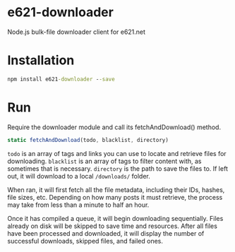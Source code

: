 # e621-downloader
Node.js bulk-file downloader client for e621.net

# Installation
```bat
npm install e621-downloader --save
```

# Run
Require the downloader module and call its fetchAndDownload() method.
```js
static fetchAndDownload(todo, blacklist, directory)
```
`todo` is an array of tags and links you can use to locate and retrieve files for downloading.
`blacklist` is an array of tags to filter content with, as sometimes that is necessary.
`directory` is the path to save the files to. If left out, it will download to a local `/downloads/` folder.

When ran, it will first fetch all the file metadata, including their IDs, hashes, file sizes, etc. Depending on how many posts it must retrieve, the process may take from less than a minute to half an hour.

Once it has compiled a queue, it will begin downloading sequentially. Files already on disk will be skipped to save time and resources. After all files have been processed and downloaded, it will display the number of successful downloads, skipped files, and failed ones. 
